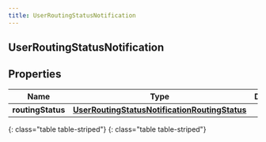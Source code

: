 ```yaml
---
title: UserRoutingStatusNotification
---
```

## UserRoutingStatusNotification


## Properties

| Name | Type | Description | Notes |
| ------------ | ------------- | ------------- | ------------- |
| **routingStatus** | [**UserRoutingStatusNotificationRoutingStatus**](UserRoutingStatusNotificationRoutingStatus.html) |  |  [optional] |
{: class="table table-striped"}
{: class="table table-striped"}


